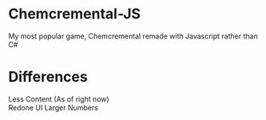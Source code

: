 # Chemcremental-JS

My most popular game, Chemcremental remade with Javascript rather than C#

# Differences
Less Content (As of right now)<br>
Redone UI
Larger Numbers
